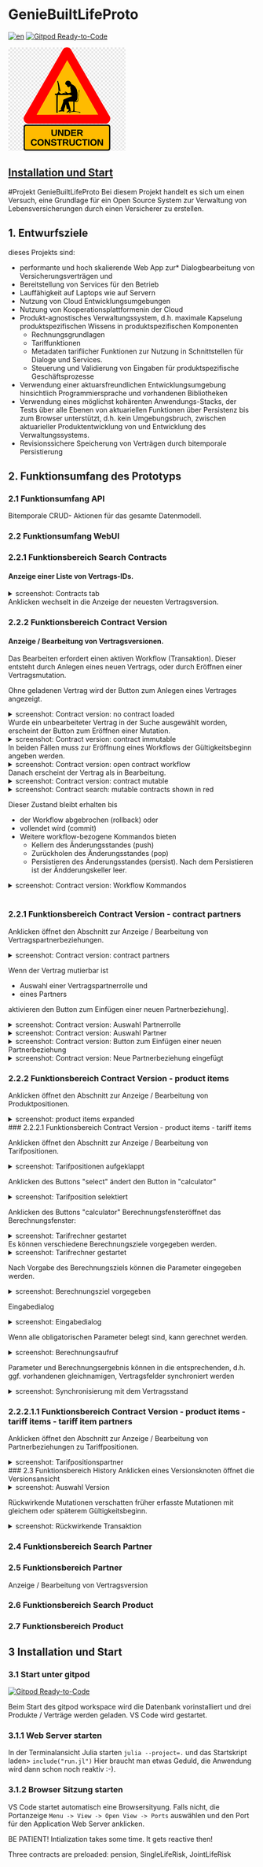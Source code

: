 # GenieBuiltLifeProto

[![en](https://img.shields.io/badge/lang-en-red.svg)](README.md)
[![Gitpod Ready-to-Code](https://img.shields.io/badge/Gitpod-Ready--to--Code-blue?logo=gitpod)](https://gitpod.io/#https://github.com/Actuarial-Sciences-for-Africa-ASA/GenieBuiltLifeProto)

![Work in Progress](docs/assets/wip.png)

## [Installation und Start](#installation-und-start)

#Projekt GenieBuiltLifeProto
Bei diesem Projekt handelt es sich um einen Versuch, eine Grundlage für ein Open Source System zur Verwaltung von Lebensversicherungen durch einen Versicherer zu erstellen.

## 1. Entwurfsziele

dieses Projekts sind:

* performante und hoch skalierende  Web App zur* Dialogbearbeitung von Versicherungsverträgen und
* Bereitstellung von Services für den Betrieb
* Lauffähigkeit auf Laptops wie auf Servern
* Nutzung von Cloud Entwicklungsumgebungen 
* Nutzung von Kooperationsplattformenin der Cloud
* Produkt-agnostisches Verwaltungssystem, d.h. maximale Kapselung produktspezifischen Wissens in produktspezifischen Komponenten
  * Rechnungsgrundlagen
  * Tariffunktionen
  * Metadaten tariflicher Funktionen zur Nutzung in Schnittstellen für Dialoge und Services.
  * Steuerung und Validierung von Eingaben für produktspezifische Geschäftsprozesse
* Verwendung einer aktuarsfreundlichen Entwicklungsumgebung hinsichtlich Programmiersprache und vorhandenen Bibliotheken
* Verwendung eines möglichst kohärenten Anwendungs-Stacks, der Tests über alle Ebenen von aktuariellen Funktionen über Persistenz bis zum Browser unterstützt, d.h. kein Umgebungsbruch, zwischen aktuarieller Produktentwicklung von und Entwicklung des Verwaltungssystems.
* Revisionssichere Speicherung von Verträgen durch bitemporale Persistierung

## 2. Funktionsumfang des Prototyps

### 2.1 Funktionsumfang API

Bitemporale CRUD- Aktionen für das gesamte Datenmodell.

### 2.2 Funktionsumfang WebUI

### 2.2.1 Funktionsbereich Search Contracts

#### Anzeige einer Liste von Vertrags-IDs.

<details >
<summary>screenshot: Contracts tab</summary>
<p>
<img src="docs/images/image1.png" alt="Contracts">
</p>
</details>
Anklicken wechselt in die Anzeige der neuesten Vertragsversion.

### 2.2.2 Funktionsbereich Contract Version

#### Anzeige / Bearbeitung von Vertragsversionen.

Das Bearbeiten erfordert einen aktiven Workflow (Transaktion). Dieser entsteht durch Anlegen eines neuen Vertrags, oder durch Eröffnen einer Vertragsmutation.

Ohne geladenen Vertrag wird der Button zum Anlegen eines Vertrages angezeigt.
<details >
<summary>screenshot: Contract version: no contract loaded</summary>
<p>
<img src="docs/images/image2.png" alt="Contracts">
</p>
</details>
Wurde ein unbearbeiteter Vertrag in der Suche ausgewählt worden, erscheint der Button zum Eröffnen einer Mutation.
<details >
<summary>screenshot: Contract version: contract immutable</summary>
<p>
<img src="docs/images/image4.png" alt="Contracts">
</p>
</details>
In beiden Fällen muss zur Eröffnung eines Workflows der Gültigkeitsbeginn angeben werden.
<details >
<summary>screenshot: Contract version: open contract workflow</summary>
<p>
<img src="docs/images/image3.png" alt="Contracts">
</p>
</details>
Danach erscheint der Vertrag als in Bearbeitung. 
<details >
<summary>screenshot: Contract version: contract mutable</summary>
<p>
<img src="docs/images/image6.png" alt="Contracts">
</p>
</details>
<details >
<summary>screenshot: Contract search: mutable contracts shown in red</summary>
<p>
<img src="docs/images/image6a.png" alt="Contracts">
</p>
</details>

Dieser Zustand bleibt erhalten bis

* der Workflow abgebrochen (rollback) oder
* vollendet wird (commit)
* Weitere workflow-bezogene Kommandos bieten
  * Kellern des Änderungsstandes (push)
  * Zurückholen des Änderungsstandes (pop)
  * Persistieren des Änderungsstandes (persist). Nach dem Persistieren 
ist der Ändderungskeller leer.

<details >
<summary>screenshot: Contract version: Workflow Kommandos</summary>
<p>
<img src="docs/images/image7.png" alt="Contracts">
</p>
</details>
<br>

### 2.2.1 Funktionsbereich Contract Version - contract partners

Anklicken öffnet den Abschnitt zur Anzeige / Bearbeitung von Vertragspartnerbeziehungen.
<details >
<summary>screenshot: Contract version: contract partners</summary>
<p>
<img src="docs/images/image8.png" alt="Contract partners">
</p>
</details>

Wenn der Vertrag mutierbar ist

* Auswahl einer Vertragspartnerrolle und
* eines Partners
  
aktivieren den Button zum Einfügen einer neuen Partnerbeziehung].

<details >
<summary>screenshot: Contract version: Auswahl Partnerrolle</summary>
<p><img src="docs/images/image9.png" alt="select contract partner role"></p>
</details>
<details >
<summary>screenshot: Contract version: Auswahl Partner</summary>
<p><img src="docs/images/image10.png" alt="select contract partner"></p>
</details>
</details>
<details >
<summary>screenshot: Contract version: Button zum Einfügen einer neuen Partnerbeziehung</summary>
<p><img src="docs/images/image11.png" alt="add contract partner"></p>
</details>
<details >
<summary>screenshot: Contract version: Neue Partnerbeziehung eingefügt</summary>
<p><img src="docs/images/image12.png" alt="contract partner added"></p>
</details>

### 2.2.2  Funktionsbereich Contract Version - product items

Anklicken öffnet den Abschnitt zur Anzeige / Bearbeitung von Produktpositionen.
<details >
<summary>screenshot: product items expanded</summary>
<p>
<img src="docs/images/image13.png" alt="product items">
</p>
</details>
### 2.2.2.1 Funktionsbereich Contract Version - product items - tariff items

Anklicken öffnet den Abschnitt zur Anzeige / Bearbeitung von Tarifpositionen.

<details >
<summary>screenshot: Tarifpositionen aufgeklappt</summary>
<p>
<img src="docs/images/image14.png" alt="tariff items">
</p>
</details>

Anklicken des Buttons "select" ändert den Button in "calculator"
<details >
<summary>screenshot: Tarifposition selektiert </summary>
<p>
<img src="docs/images/image15.png" alt="tariff item selected">
</p>
</details>

Anklicken des Buttons "calculator" Berechnungsfensteröffnet das Berechnungsfenster:
<details >
<summary>screenshot: Tarifrechner gestartet </summary>
<p>
<img src="docs/images/image16.png" alt="tariff item calculator">
</p>
</details> 
Es können verschiedene Berechnungsziele vorgegeben werden.
<details >
<summary>screenshot: Tarifrechner gestartet </summary>
<p>
<img src="docs/images/image17.png" alt="input calculation target">
</p>
</details>

Nach Vorgabe des Berechnungsziels können die Parameter eingegeben werden.
<details>
<summary>screenshot: Berechnungsziel vorgegeben </summary>
<p>
<img src="docs/images/image18.png" alt="calculation target determined">
</p>
</details>

Eingabedialog 

<details >
<summary>screenshot: Eingabedialog </summary>
<p>
<img src="docs/images/image19.png" alt="calculation target determined">
</p>
</details>


Wenn alle obligatorischen Parameter belegt sind, kann gerechnet werden.
<details >
<summary>screenshot: Berechnungsaufruf </summary>
<p>
<img src="docs/images/image20.png" alt="calculation callable">
</p><p>
<img src="docs/images/image21.png" alt="calculation called">
</p>
</details>

Parameter und Berechnungsergebnis können in die entsprechenden, d.h. ggf. vorhandenen gleichnamigen, Vertragsfelder synchroniert werden
<details >
<summary>screenshot: Synchronisierung mit dem Vertragsstand </summary>
<p>
<img src="docs/images/image22.png" alt="calculation callable">
</p>
</details>

### 2.2.2.1.1 Funktionsbereich Contract Version - product items - tariff items - tariff item partners

Anklicken öffnet den Abschnitt zur Anzeige / Bearbeitung von Partnerbeziehungen zu Tariffpositionen.
<details >
<summary>screenshot: Tarifpositionspartner </summary>
<p>
<img src="docs/images/image23.png" alt="tariff item partners">
</p>
</details>
### 2.3 Funktionsbereich History
Anklicken eines Versionsknoten öffnet die Versionsansicht
<details >
<summary>screenshot: Auswahl Version </summary>
<p>
<img src="docs/images/image24.png" alt="choose uncommitted workflow">
</p>
<p>
<img src="docs/images/image6.png" alt="show uncommited workflow">
</p>
<p>
<img src="docs/images/image25.png" alt="choose committed workflow">
</p>
<p>
<img src="docs/images/image4.png" alt="show committed workflow">
</p>
</details>

Rückwirkende Mutationen verschatten früher erfasste Mutationen mit gleichem oder späterem Gültigkeitsbeginn.
<details >
<summary>screenshot: Rückwirkende Transaktion</summary>
<p>
<img src="docs/images/image26.png" alt="retroactive Transaction">
</p>
<p>
<img src="docs/images/image27.png" alt="select shadowed Transaction">
</p>
</details>

### 2.4 Funktionsbereich Search Partner

### 2.5 Funktionsbereich Partner
Anzeige / Bearbeitung von Vertragsversion 
### 2.6 Funktionsbereich Search Product

### 2.7 Funktionsbereich Product

## 3 Installation und Start

### 3.1 Start unter gitpod

[![Gitpod Ready-to-Code](https://img.shields.io/badge/Gitpod-Ready--to--Code-blue?logo=gitpod)](https://gitpod.io/#https://github.com/Actuarial-Sciences-for-Africa-ASA/GenieBuiltLifeProto)

Beim Start des gitpod workspace wird die Datenbank vorinstalliert und drei Produkte / Verträge werden geladen. VS Code wird gestartet.

### 3.1.1 Web Server starten

In der Terminalansicht Julia starten
    ```julia --project=.```
und das Startskript laden>
 ```include("run.jl")```
Hier braucht man etwas Geduld, die Anwendung wird dann schon noch reaktiv :-).

### 3.1.2 Browser Sitzung  starten

VS Code startet automatisch eine Browsersityung. Falls nicht, die Portanzeige
 ```Menu -> View -> Open View -> Ports```
auswählen und den Port für den Application Web Server anklicken.

BE PATIENT! Intialization takes some time. It gets reactive then!

Three contracts are preloaded: pension, SingleLifeRisk, JointLifeRisk
